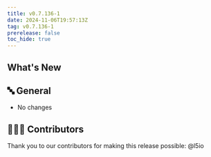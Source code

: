 ```yaml
---
title: v0.7.136-1
date: 2024-11-06T19:57:13Z
tag: v0.7.136-1
prerelease: false
toc_hide: true
---
```


## What's New
## 🔤 General
* No changes

## 👨🏽‍💻 Contributors

Thank you to our contributors for making this release possible:
@l5io
